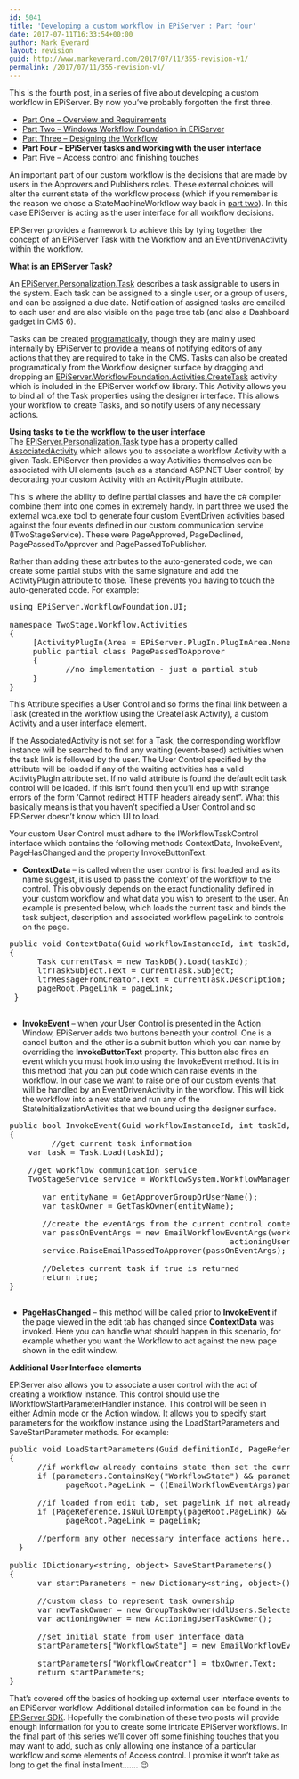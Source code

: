```yaml
---
id: 5041
title: 'Developing a custom workflow in EPiServer : Part four'
date: 2017-07-11T16:33:54+00:00
author: Mark Everard
layout: revision
guid: http://www.markeverard.com/2017/07/11/355-revision-v1/
permalink: /2017/07/11/355-revision-v1/
---
```

This is the fourth post, in a series of five about developing a custom workflow in EPiServer. By now you&#8217;ve probably forgotten the first three.

  *  <a title="Part One: Overview and Requirements" href="../2010/09/29/developing-a-custom-workflow-in-episerver-part-one/" target="_blank">Part One &#8211; Overview and Requirements</a>
  * <a title="Part Two: Windows Workflow Foundation in EPiServer" href="../2010/09/30/developing-a-custom-workflow-in-episerver-part-two/" target="_blank">Part Two &#8211; Windows Workflow Foundation in EPiServer</a>
  * <a href="http://www.markeverard.com/blog/2010/11/10/developing-a-custom-workflow-in-episerver-part-three/" target="_blank">Part Three &#8211; Designing the Workflow</a>
  * **Part Four &#8211; EPiServer tasks and working with the user interface**
  * Part Five &#8211; Access control and finishing touches

An important part of our custom workflow is the decisions that are made by users in the Approvers and Publishers roles. These external choices will alter the current state of the workflow process (which if you remember is the reason we chose a StateMachineWorkflow way back in <a title="Windows Workflow Foundation in EPiServer" href="../2010/09/30/developing-a-custom-workflow-in-episerver-part-two/" target="_blank">part two</a>). In this case EPiServer is acting as the user interface for all workflow decisions.

EPiServer provides a framework to achieve this by tying together the concept of an EPiServer Task with the Workflow and an EventDrivenActivity within the workflow.

**What is an EPiServer Task?**

An <a title="EPiServer.Personalization.Task" href="http://sdk.episerver.com/library/cms6/html/T_EPiServer_Personalization_Task.htm" target="_blank">EPiServer.Personalization.Task</a> describes a task assignable to users in the system. Each task can be assigned to a single user, or a group of users, and can be assigned a due date. Notification of assigned tasks are emailed to each user and are also visible on the page tree tab (and also a Dashboard gadget in CMS 6).

Tasks can be created <a title="Create EPiServer Tasks Programatically" href="http://krompaco.nu/episerver-task-by-code/" target="_blank">programatically</a>, though they are mainly used internally by EPiServer to provide a means of notifying editors of any actions that they are required to take in the CMS. Tasks can also be created programatically from the Workflow designer surface by dragging and dropping an [EPiServer.WorkflowFoundation.Activities.CreateTask](http://sdk.episerver.com/library/cms5/html/T_EPiServer_WorkflowFoundation_Activities_CreateTask.htm) activity which is included in the EPiServer workflow library. This Activity allows you to bind all of the Task properties using the designer interface. This allows your workflow to create Tasks, and so notify users of any necessary actions.

**Using tasks to tie the workflow to the user interface**  
The <a title="EPiServer.Personalization.Task" href="http://sdk.episerver.com/library/cms6/html/T_EPiServer_Personalization_Task.htm" target="_blank">EPiServer.Personalization.Task</a> type has a property called [AssociatedActivity](http://sdk.episerver.com/library/cms5/html/P_EPiServer_WorkflowFoundation_Activities_CreateTask_AssociatedActivity.htm) which allows you to associate a workflow Activity with a given Task. EPiServer then provides a way Activities themselves can be associated with UI elements (such as a standard ASP.NET User control) by decorating your custom Activity with an ActivityPlugin attribute.

This is where the ability to define partial classes and have the c# compiler combine them into one comes in extremely handy. In part three we used the external wca.exe tool to generate four custom EventDriven activities based against the four events defined in our custom communication service (ITwoStageService). These were PageApproved, PageDeclined, PagePassedToApprover and PagePassedToPublisher.

Rather than adding these attributes to the auto-generated code, we can create some partial stubs with the same signature and add the ActivityPlugin attribute to those. These prevents you having to touch the auto-generated code. For example:

<pre class="brush: csharp; title: ; notranslate" title="">using EPiServer.WorkflowFoundation.UI;

namespace TwoStage.Workflow.Activities
{
     [ActivityPlugIn(Area = EPiServer.PlugIn.PlugInArea.None, Url = &quot;~/Templates/Plugins/Workflows/ApproverDecisionControl.ascx&quot;)]
     public partial class PagePassedToApprover
     {
            //no implementation - just a partial stub
     }
}
</pre>

This Attribute specifies a User Control and so forms the final link between a Task (created in the workflow using the CreateTask Activity), a custom Activity and a user interface element.

If the AssociatedActivity is not set for a Task, the corresponding workflow instance will be searched to find any waiting (event-based) activities when the task link is followed by the user. The User Control specified by the attribute will be loaded if any of the waiting activities has a valid ActivityPlugIn attribute set. If no valid attribute is found the default edit task control will be loaded. If this isn&#8217;t found then you&#8217;ll end up with strange errors of the form &#8216;Cannot redirect HTTP headers already sent&#8221;. What this basically means is that you haven&#8217;t specified a User Control and so EPiServer doesn&#8217;t know which UI to load.

Your custom User Control must adhere to the IWorkflowTaskControl interface which contains the following methods ContextData, InvokeEvent, PageHasChanged and the property InvokeButtonText.

  * **ContextData** &#8211; is called when the user control is first loaded and as its name suggest, it is used to pass the &#8216;context&#8217; of the workflow to the control. This obviously depends on the exact functionality defined in your custom workflow and what data you wish to present to the user. An example is presented below, which loads the current task and binds the task subject, description and associated workflow pageLink to controls on the page.

<pre class="brush: csharp; title: ; notranslate" title="">public void ContextData(Guid workflowInstanceId, int taskId, string eventQualifiedName, PageReference pageLink)
{
      Task currentTask = new TaskDB().Load(taskId);
      ltrTaskSubject.Text = currentTask.Subject;
      ltrMessageFromCreator.Text = currentTask.Description;
      pageRoot.PageLink = pageLink;
 }

</pre>

  * **InvokeEvent** &#8211; when your User Control is presented in the Action Window, EPiServer adds two buttons beneath your control. One is a cancel button and the other is a submit button which you can name by overriding the **InvokeButtonText** property. This button also fires an event which you must hook into using the InvokeEvent method. It is in this method that you can put code which can raise events in the workflow. In our case we want to raise one of our custom events that will be handled by an EventDrivenActivity in the workflow. This will kick the workflow into a new state and run any of the StateInitializationActivities that we bound using the designer surface.

<pre class="brush: csharp; title: ; notranslate" title="">public bool InvokeEvent(Guid workflowInstanceId, int taskId, string eventQualifiedName)
{
         //get current task information
	var task = Task.Load(taskId);

	//get workflow communication service
	TwoStageService service = WorkflowSystem.WorkflowManager.GetService&lt;TwoStageService&gt;();

       var entityName = GetApproverGroupOrUserName();
       var taskOwner = GetTaskOwner(entityName);

       //create the eventArgs from the current control context and raise the necessary event in the workflow communication service
       var passOnEventArgs = new EmailWorkflowEventArgs(workflowInstanceId, pageRoot.PageLink, taskOwner,
	                                           actioningUser, tbxMessageApprover.Text);
       service.RaiseEmailPassedToApprover(passOnEventArgs);

       //Deletes current task if true is returned
       return true;
}

</pre>

  * **PageHasChanged** &#8211; this method will be called prior to **InvokeEvent** if the page viewed in the edit tab has changed since **ContextData** was invoked. Here you can handle what should happen in this scenario, for example whether you want the Workflow to act against the new page shown in the edit window.

**Additional User Interface elements**

EPiServer also allows you to associate a user control with the act of creating a workflow instance. This control should use the IWorkflowStartParameterHandler instance. This control will be seen in either Admin mode or the Action window. It allows you to specify start parameters for the workflow instance using the LoadStartParameters and SaveStartParameter methods. For example:

<pre class="brush: csharp; title: ; notranslate" title="">public void LoadStartParameters(Guid definitionId, PageReference pageLink, bool definitionMode, IDictionary&lt;string, object&gt; parameters)
{
      //if workflow already contains state then set the current pagelink
      if (parameters.ContainsKey(&quot;WorkflowState&quot;) &amp;&amp; parameters[&quot;WorkflowState&quot;].GetType() == typeof(EmailWorkflowEventArgs))
            pageRoot.PageLink = ((EmailWorkflowEventArgs)parameters[&quot;WorkflowState&quot;]).PageLink;

      //if loaded from edit tab, set pagelink if not already set
      if (PageReference.IsNullOrEmpty(pageRoot.PageLink) &amp;&amp; Page.Request[&quot;currentPage&quot;] != null)
            pageRoot.PageLink = pageLink;

      //perform any other necessary interface actions here...
  }

public IDictionary&lt;string, object&gt; SaveStartParameters()
{
      var startParameters = new Dictionary&lt;string, object&gt;();

      //custom class to represent task ownership
      var newTaskOwner = new GroupTaskOwner(ddlUsers.SelectedValue);
      var actioningOwner = new ActioningUserTaskOwner();

      //set initial state from user interface data
      startParameters[&quot;WorkflowState&quot;] = new EmailWorkflowEventArgs(Guid.Empty, pageRoot.PageLink,
                                                              newTaskOwner, actioningOwner, tbxDescription.Text);
      startParameters[&quot;WorkflowCreator&quot;] = tbxOwner.Text;
      return startParameters;
}
</pre>

That&#8217;s covered off the basics of hooking up external user interface events to an EPiServer workflow. Additional detailed information can be found in the <a title="Developing Workflows" href="http://sdk.episerver.com/library/cms5/Developers%20Guide/Workflows/Developing%20Workflows.htm" target="_blank">EPiServer SDK</a>. Hopefully the combination of these two posts will provide enough information for you to create some intricate EPiServer workflows. In the final part of this series we&#8217;ll cover off some finishing touches that you may want to add, such as only allowing one instance of a particular workflow and some elements of Access control. I promise it won&#8217;t take as long to get the final installment&#8230;&#8230;. 😉